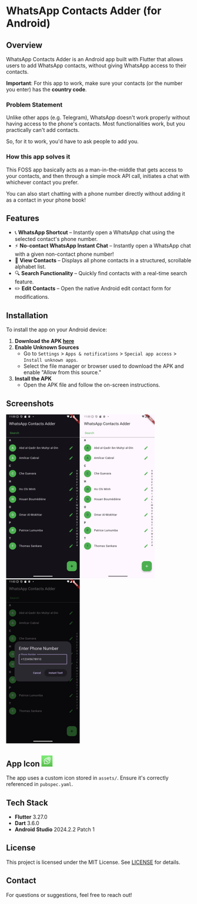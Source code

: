 # WhatsApp Contacts Adder (for Android)

## Overview
WhatsApp Contacts Adder is an Android app built with Flutter that allows users to add WhatsApp contacts, without giving WhatsApp access to their contacts.

**Important**: For this app to work, make sure your contacts (or the number you enter) has the **country code**.

### Problem Statement
Unlike other apps (e.g. Telegram), WhatsApp doesn't work properly without having access to the phone's contacts. Most functionalities work, but you practically can't add contacts.

So, for it to work, you'd have to ask people to add you.

### How this app solves it
This FOSS app basically acts as a man-in-the-middle that gets access to your contacts, and then through a simple mock API call, initiates a chat with whichever contact you prefer.

You can also start chatting with a phone number directly without adding it as a contact in your phone book!

## Features
- 📞 **WhatsApp Shortcut** – Instantly open a WhatsApp chat using the selected contact's phone number.
- ⚡ **No-contact WhatsApp Instant Chat** – Instantly open a WhatsApp chat with a given non-contact phone number!
- 📇 **View Contacts** – Displays all phone contacts in a structured, scrollable alphabet list.
- 🔍 **Search Functionality** – Quickly find contacts with a real-time search feature.
- ✏️ **Edit Contacts** – Open the native Android edit contact form for modifications.

## Installation
To install the app on your Android device:

1. **Download the APK [here](build/app/outputs/apk/release/wa-adder.apk)** 
2. **Enable Unknown Sources**
    - Go to `Settings` > `Apps & notifications` > `Special app access` > `Install unknown apps`.
    - Select the file manager or browser used to download the APK and enable "Allow from this source."
3. **Install the APK**
    - Open the APK file and follow the on-screen instructions.

## Screenshots
<img src="screenshots/Screenshot_1.png" alt="drawing" width="200"/>   <img src="screenshots/Screenshot_2.png" alt="drawing" width="200"/>   <img src="screenshots/Screenshot_3.png" alt="drawing" width="200"/>

## App Icon <img src="assets/icon/app_icon.png" alt="drawing" width="30"/>
The app uses a custom icon stored in `assets/`. Ensure it's correctly referenced in `pubspec.yaml`.

## Tech Stack
- **Flutter** 3.27.0
- **Dart** 3.6.0
- **Android Studio** 2024.2.2 Patch 1

## License
This project is licensed under the MIT License. See [LICENSE](LICENSE) for details.

## Contact
For questions or suggestions, feel free to reach out!

